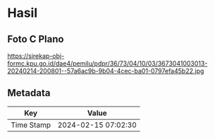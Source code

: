 # Hasil

## Foto C Plano

https://sirekap-obj-formc.kpu.go.id/dae4/pemilu/pdpr/36/73/04/10/03/3673041003013-20240214-200801--57a6ac9b-9b04-4cec-ba01-0797efa45b22.jpg


## Metadata

| Key        | Value               |
| ---------- | ------------------- |
| Time Stamp | 2024-02-15 07:02:30 |



